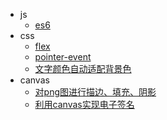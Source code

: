 * js
  * [es6](es6/index)
* css
  * [flex](css/flex)
  * [pointer-event](css/pointer-event)
  * [文字颜色自动适配背景色](css/mix-blend-mode)
* canvas
  * [对png图进行描边、填充、阴影](canvas/canvas)
  * [利用canvas实现电子签名](canvas/sign)